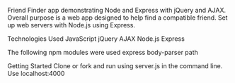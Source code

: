 Friend Finder app demonstrating Node and Express with jQuery and AJAX. Overall purpose is a web app designed to help find a compatible friend. Set up web servers with Node.js using Express.

Technologies Used
JavaScript
jQuery
AJAX
Node.js
Express

The following npm modules were used
express
body-parser
path

Getting Started
Clone or fork and run using server.js in the command line.
Use localhost:4000
